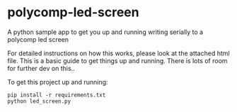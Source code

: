 # polycomp-led-screen
A python sample app to get you up and running writing serially to a polycomp led screen

For detailed instructions on how this works, please look at the attached html file. This is a basic guide to get things up and running. There is lots of room for further dev on this..

To get this project up and running:

```
pip install -r requirements.txt
python led_screen.py
```
